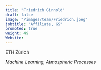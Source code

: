 ```yaml
---
title: "Friedrich Ginnold"
draft: false
image: "/images/team/Friedrich.jpeg"
jobtitle: "Affiliate, GS"
promoted: true
weight: 49
Website: 
---
```



ETH Zürich

*Machine Learning, Atmospheric Processes*


